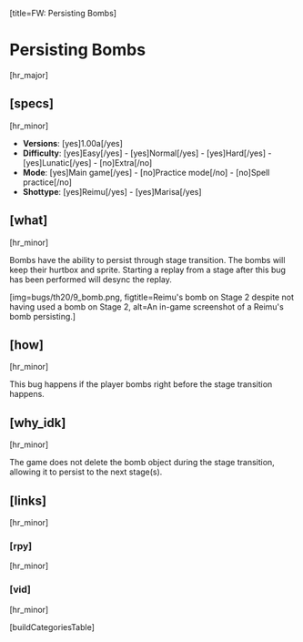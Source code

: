 [title=FW: Persisting Bombs]
# Persisting Bombs
[hr_major]

## [specs]  
[hr_minor]

* **Versions**: [yes]1.00a[/yes]
* **Difficulty**: [yes]Easy[/yes] - [yes]Normal[/yes] - [yes]Hard[/yes] - [yes]Lunatic[/yes] - [no]Extra[/no]
* **Mode**: [yes]Main game[/yes] - [no]Practice mode[/no] - [no]Spell practice[/no]  
* **Shottype**: [yes]Reimu[/yes] - [yes]Marisa[/yes]

## [what]
[hr_minor]

Bombs have the ability to persist through stage transition. The bombs will keep their hurtbox and sprite. Starting a replay from a stage after this bug has been performed will desync the replay.

[img=bugs/th20/9_bomb.png, figtitle=Reimu's bomb on Stage 2 despite not having used a bomb on Stage 2, alt=An in-game screenshot of a Reimu's bomb persisting.]

## [how]
[hr_minor]

This bug happens if the player bombs right before the stage transition happens.

## [why_idk]
[hr_minor]

The game does not delete the bomb object during the stage transition, allowing it to persist to the next stage(s).

## [links]
[hr_minor]
### [rpy]
[hr_minor]

### [vid]
[hr_minor]


[buildCategoriesTable]